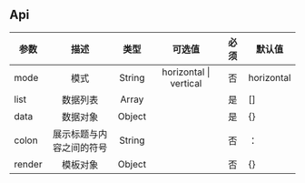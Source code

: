 ## Api

| 参数   |           描述           |  类型  |         可选值         | 必须 | 默认值     |
| ------ | :----------------------: | :----: | :--------------------: | :--: | ---------- |
| mode   |           模式           | String | horizontal \| vertical |  否  | horizontal |
| list   |         数据列表         | Array  |                        |  是  | []         |
| data   |         数据对象         | Object |                        |  是  | {}         |
| colon  | 展示标题与内容之间的符号 | String |                        |  否  | ：         |
| render |         模板对象         | Object |                        |  否  | {}         |
